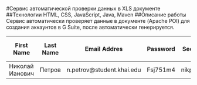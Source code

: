 #Сервис автоматической проверки данных в XLS документе
##Технологии
HTML, CSS, JavaScript, Java, Maven
##Описание работы
Сервис автоматически проверяет данные в документе (Apache POI) для создания аккаунтов в G Suite, после автоматически генерируется.
<table>
    <thead>
       <tr>
          <th>First Name</th>
          <th>Last Name</th>
          <th>Email Addres</th>
          <th>Password</th>
          <th>Secondary Email</th>
          <th>Mobile Phone 1</th>
          <th>Department</th>
          <th>First Name EN</th>
          <th>Last Name EN</th>
       </tr>
    </thead>
    <tbody>
      <tr>
        <td>Николай Ианович</td>
        <td>Петров</td>
        <td>n.petrov@student.khai.edu</td>
        <td>Fsj751m4</td>
        <td>nikpetrov@ukr.net</td>
        <td>+380998887766</td>
        <td>K103</td>
        <td>Nikolay</td>
        <td>Petrov</td>
      </tr>
    </tbody>
</table>
